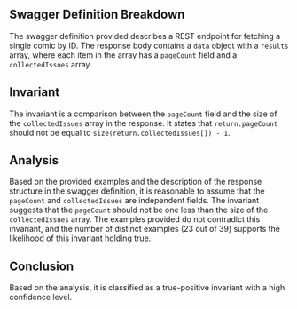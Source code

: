 ## Swagger Definition Breakdown
The swagger definition provided describes a REST endpoint for fetching a single comic by ID. The response body contains a `data` object with a `results` array, where each item in the array has a `pageCount` field and a `collectedIssues` array.

## Invariant
The invariant is a comparison between the `pageCount` field and the size of the `collectedIssues` array in the response. It states that `return.pageCount` should not be equal to `size(return.collectedIssues[]) - 1`.

## Analysis
Based on the provided examples and the description of the response structure in the swagger definition, it is reasonable to assume that the `pageCount` and `collectedIssues` are independent fields. The invariant suggests that the `pageCount` should not be one less than the size of the `collectedIssues` array. The examples provided do not contradict this invariant, and the number of distinct examples (23 out of 39) supports the likelihood of this invariant holding true.

## Conclusion
Based on the analysis, it is classified as a true-positive invariant with a high confidence level.
